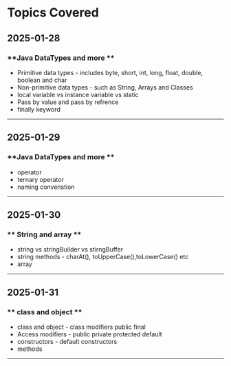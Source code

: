 # Topics Covered  

## **2025-01-28**

### **Java DataTypes and more **
- Primitive data types - includes byte, short, int, long, float, double, boolean and char
- Non-primitive data types - such as String, Arrays and Classes 
- local variable vs instance variable vs static 
- Pass by value and pass by refrence
- finally keyword

---
## **2025-01-29**

### **Java DataTypes and more **
- operator
- ternary operator 
- naming convenstion

---
## **2025-01-30**

### ** String and array **
- string vs stringBuilder vs stirngBuffer 
- string methods - charAt(), toUpperCase(),toLowerCase() etc 
- array 

---
## **2025-01-31**

### ** class and object **
- class and object  - class modifiers public final 
- Access modifiers - public private protected default 
- constructors - default constructors
- methods

---

